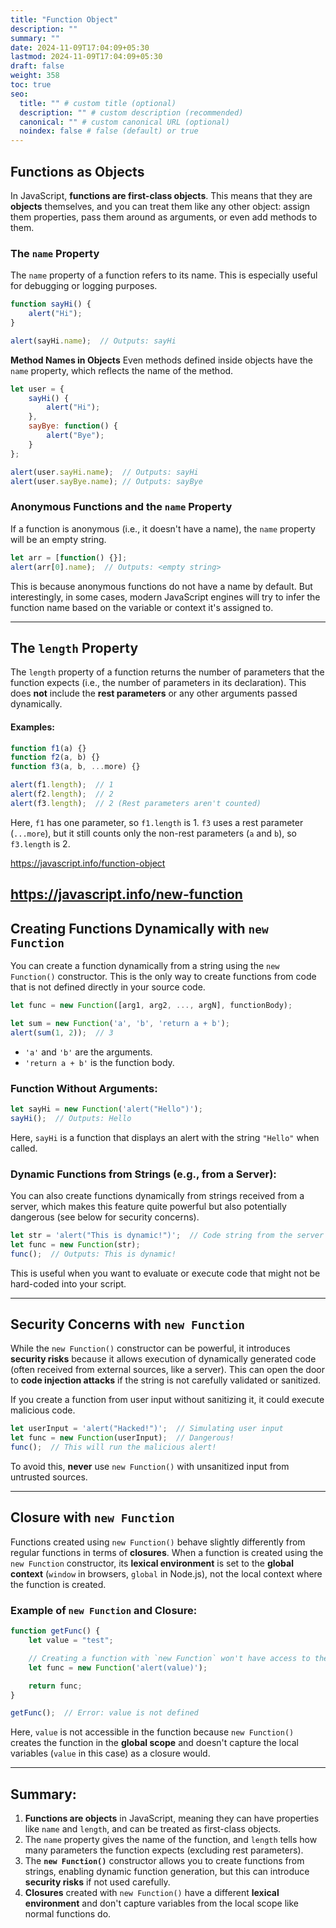 ```yaml
---
title: "Function Object"
description: ""
summary: ""
date: 2024-11-09T17:04:09+05:30
lastmod: 2024-11-09T17:04:09+05:30
draft: false
weight: 358
toc: true
seo:
  title: "" # custom title (optional)
  description: "" # custom description (recommended)
  canonical: "" # custom canonical URL (optional)
  noindex: false # false (default) or true
---
```



## **Functions as Objects**

In JavaScript, **functions are first-class objects**. This means that they are **objects** themselves, and you can treat them like any other object: assign them properties, pass them around as arguments, or even add methods to them.

### **The `name` Property**

The `name` property of a function refers to its name. This is especially useful for debugging or logging purposes. 

```js
function sayHi() {
    alert("Hi");
}

alert(sayHi.name);  // Outputs: sayHi
```

**Method Names in Objects**
Even methods defined inside objects have the `name` property, which reflects the name of the method.
```js
let user = {
    sayHi() {
        alert("Hi");
    },
    sayBye: function() {
        alert("Bye");
    }
};

alert(user.sayHi.name);  // Outputs: sayHi
alert(user.sayBye.name); // Outputs: sayBye
```

### **Anonymous Functions and the `name` Property**

If a function is anonymous (i.e., it doesn't have a name), the `name` property will be an empty string.

```js
let arr = [function() {}];
alert(arr[0].name);  // Outputs: <empty string>
```

This is because anonymous functions do not have a name by default. But interestingly, in some cases, modern JavaScript engines will try to infer the function name based on the variable or context it's assigned to.

---

## **The `length` Property**

The `length` property of a function returns the number of parameters that the function expects (i.e., the number of parameters in its declaration). This does **not** include the **rest parameters** or any other arguments passed dynamically.

#### **Examples:**

```js
function f1(a) {}
function f2(a, b) {}
function f3(a, b, ...more) {}

alert(f1.length);  // 1
alert(f2.length);  // 2
alert(f3.length);  // 2 (Rest parameters aren't counted)
```

Here, `f1` has one parameter, so `f1.length` is 1. `f3` uses a rest parameter (`...more`), but it still counts only the non-rest parameters (`a` and `b`), so `f3.length` is 2.

https://javascript.info/function-object

https://javascript.info/new-function
---

## **Creating Functions Dynamically with `new Function`**

You can create a function dynamically from a string using the `new Function()` constructor. This is the only way to create functions from code that is not defined directly in your source code.

```js
let func = new Function([arg1, arg2, ..., argN], functionBody);
```

```js
let sum = new Function('a', 'b', 'return a + b');
alert(sum(1, 2));  // 3
```

- `'a'` and `'b'` are the arguments.
- `'return a + b'` is the function body.

### **Function Without Arguments:**
```js
let sayHi = new Function('alert("Hello")');
sayHi();  // Outputs: Hello
```

Here, `sayHi` is a function that displays an alert with the string `"Hello"` when called.

### **Dynamic Functions from Strings (e.g., from a Server):**

You can also create functions dynamically from strings received from a server, which makes this feature quite powerful but also potentially dangerous (see below for security concerns).

```js
let str = 'alert("This is dynamic!")';  // Code string from the server
let func = new Function(str);
func();  // Outputs: This is dynamic!
```

This is useful when you want to evaluate or execute code that might not be hard-coded into your script.

---

## **Security Concerns with `new Function`**

While the `new Function()` constructor can be powerful, it introduces **security risks** because it allows execution of dynamically generated code (often received from external sources, like a server). This can open the door to **code injection attacks** if the string is not carefully validated or sanitized.

If you create a function from user input without sanitizing it, it could execute malicious code.
```js
let userInput = 'alert("Hacked!")';  // Simulating user input
let func = new Function(userInput);  // Dangerous!
func();  // This will run the malicious alert!
```

To avoid this, **never** use `new Function()` with unsanitized input from untrusted sources.

---

## **Closure with `new Function`**

Functions created using `new Function()` behave slightly differently from regular functions in terms of **closures**. When a function is created using the `new Function` constructor, its **lexical environment** is set to the **global context** (`window` in browsers, `global` in Node.js), not the local context where the function is created.

### **Example of `new Function` and Closure:**

```js
function getFunc() {
    let value = "test";

    // Creating a function with `new Function` won't have access to the local `value`
    let func = new Function('alert(value)');

    return func;
}

getFunc();  // Error: value is not defined
```

Here, `value` is not accessible in the function because `new Function()` creates the function in the **global scope** and doesn't capture the local variables (`value` in this case) as a closure would.

---

## **Summary:**

1. **Functions are objects** in JavaScript, meaning they can have properties like `name` and `length`, and can be treated as first-class objects.
2. The `name` property gives the name of the function, and `length` tells how many parameters the function expects (excluding rest parameters).
3. The **`new Function()`** constructor allows you to create functions from strings, enabling dynamic function generation, but this can introduce **security risks** if not used carefully.
4. **Closures** created with `new Function()` have a different **lexical environment** and don't capture variables from the local scope like normal functions do.
